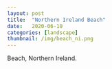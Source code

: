 ```yaml
---
layout: post
title:  "Northern Ireland Beach"
date:   2020-06-10
categories: [landscape]
thumbnail: /img/beach_ni.png
---
```


Beach, Northern Ireland.

<img src="{{site.baseurl}}/img/beach_ni.png" alt="">

